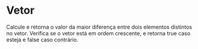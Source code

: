 # Vetor
Calcule e retorna o valor da maior diferença entre dois elementos distintos no vetor. Verifica se o vetor está em ordem crescente, e retorna true caso esteja e false caso contrário.
